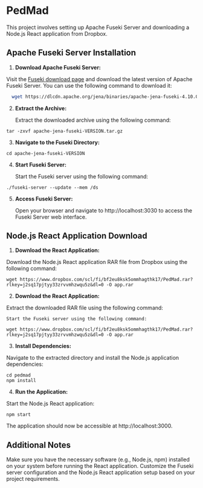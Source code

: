 # PedMad

This project involves setting up Apache Fuseki Server and downloading a Node.js React application from Dropbox.

## Apache Fuseki Server Installation

1. **Download Apache Fuseki Server:**

 Visit the [Fuseki download page](https://jena.apache.org/download/index.cgi) and download the latest version of Apache Fuseki Server. You can use the following command to download it:

 ```bash
   wget https://dlcdn.apache.org/jena/binaries/apache-jena-fuseki-4.10.0.zip
 ```

2. **Extract the Archive:**

	Extract the downloaded archive using the following command:

 ``` 
 tar -zxvf apache-jena-fuseki-VERSION.tar.gz

 ```

3. **Navigate to the Fuseki Directory:**

  ``` 
cd apache-jena-fuseki-VERSION

 ```

4. **Start Fuseki Server:**

	Start the Fuseki server using the following command:
  ``` 
./fuseki-server --update --mem /ds

 ```

 5. **Access Fuseki Server:**

	Open your browser and navigate to http://localhost:3030 to access the Fuseki Server web interface.



## Node.js React Application Download



1. **Download the React Application:**

Download the Node.js React application RAR file from Dropbox using the following command:
  ``` 
wget https://www.dropbox.com/scl/fi/bf2eu8ksk5ommhagthk17/PedMad.rar?rlkey=j2sq17pjtyy33zrvvmhzwqu5z&dl=0 -O app.rar

 ```



2. **Download the React Application:**

Extract the downloaded RAR file using the following command:

	Start the Fuseki server using the following command:
  ``` 
wget https://www.dropbox.com/scl/fi/bf2eu8ksk5ommhagthk17/PedMad.rar?rlkey=j2sq17pjtyy33zrvvmhzwqu5z&dl=0 -O app.rar

 ```

3. **Install Dependencies:**

Navigate to the extracted directory and install the Node.js application dependencies:

  ``` 
cd pedmad
npm install
 ```

4. **Run the Application:**

Start the Node.js React application:

  ``` 
npm start

 ```

The application should now be accessible at http://localhost:3000.

## Additional Notes                
Make sure you have the necessary software (e.g., Node.js, npm) installed on your system before running the React application.
Customize the Fuseki server configuration and the Node.js React application setup based on your project requirements.
